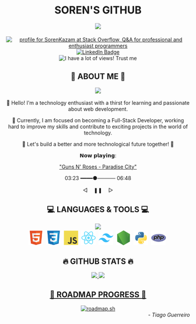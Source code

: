 <div id="header" align="center">
  <h1>SOREN'S GITHUB</h1>
  <img src="https://media.giphy.com/media/Nx0rz3jtxtEre/giphy.gif" width="250"/>
  <div id="badges">
    <br>
    <a href="https://stackoverflow.com/users/17223491/sorenkazam"><img src="https://stackoverflow.com/users/flair/17223491.png?theme=dark" width="208" height="58" alt="profile for SorenKazam at Stack Overflow, Q&amp;A for professional and enthusiast programmers" title="profile for SorenKazam at Stack Overflow, Q&amp;A for professional and enthusiast programmers"></a><br>
    <a href="https://www.linkedin.com/in/tiago-guerreiro-854a04123/">
      <img src="https://img.shields.io/badge/LinkedIn-blue?style=for-the-badge&logo=linkedin&logoColor=white" alt="LinkedIn Badge"/>
    </a>
  </div>
  <img src="https://komarev.com/ghpvc/?username=SorenKazam&style=flat-square&color=blue" alt="I have a lot of views! Trust me"/>
</div>
<div id="body" align="center">
  <section id="about-me">
    <h2> 🧔 ABOUT ME 🧔 </h2>
    <img src="https://media.giphy.com/media/9rhNJScGSlneHpLtnz/giphy.gif" width="250"/>
    <p>👋 Hello! I'm a technology enthusiast with a thirst for learning and passionate about web development.</p> 
    <p>📖 Currently, I am focused on becoming a Full-Stack Developer, working hard to improve my skills and contribute to exciting projects in the world of technology.</p>
    <p>🚀 Let's build a better and more technological future together! 🚀</p>
    <div id="fav-music" align="center" border="1px">
      <p>𝗡𝗼𝘄 𝗽𝗹𝗮𝘆𝗶𝗻𝗴:</p>
      <p><a href="https://www.youtube.com/watch?v=Rbm6GXllBiw">"Guns N' Roses - Paradise City"</a></p> 
      <p>03:23 ━━━━●───── 06:48</p>
      <p>◁ㅤ ❚❚ ㅤ▷</p>
    </div>
  </section>
  <section id="languages-tools">
    <h2> 💻 LANGUAGES & TOOLS 💻 </h2>
    <img src="https://media.giphy.com/media/7NoNw4pMNTvgc/giphy.gif" width="250"/>
    <div id="languages-tools-list">
      <img src="https://github.com/devicons/devicon/blob/master/icons/html5/html5-original.svg" title="Html" alt="Html" width="40" height="40"/>&nbsp;
      <img src="https://github.com/devicons/devicon/blob/master/icons/css3/css3-original.svg" title="CSS" alt="CSS" width="40" height="40"/>&nbsp;
      <img src="https://github.com/devicons/devicon/blob/master/icons/javascript/javascript-original.svg" title="Javascript" alt="Javascript" width="40" height="40"/>&nbsp;
      <img src="https://github.com/devicons/devicon/blob/master/icons/react/react-original.svg" title="React" alt="React" width="40" height="40"/>&nbsp;
      <img src="https://github.com/devicons/devicon/blob/master/icons/tailwindcss/tailwindcss-original.svg" title="TailwindCSS" alt="TailwindCSS" width="40" height="40"/>&nbsp;
      <img src="https://github.com/devicons/devicon/blob/master/icons/nodejs/nodejs-original.svg" title="NodeJS" alt="NodeJS" width="40" height="40"/>&nbsp;
      <img src="https://github.com/devicons/devicon/blob/master/icons/python/python-original.svg" title="PHP" alt="PHP" width="40" height="40"/>&nbsp;
      <img src="https://github.com/devicons/devicon/blob/master/icons/php/php-original.svg" title="PHP" alt="PHP" width="40" height="40"/>&nbsp;
    </div>
  </section>
  <section id="github-stats">
    <h2> 🔥 GITHUB STATS 🔥 </h2>
    <a href="https://github.com/SorenKazam">
    <img height="180em" src="https://github-readme-stats.vercel.app/api?username=sorenkazam&show_icons=true&theme=dark&include_all_commits=true&count_private=true"/>
    <img height="180em" src="https://github-readme-stats.vercel.app/api/top-langs/?username=sorenkazam&layout=compact&langs_count=7&theme=dark"/>
  </section>
  <section id="roadmap-progress">
    <h2> 🚀 ROADMAP PROGRESS 🚀 </h2>
    <a href="https://roadmap.sh"><img src="https://api.roadmap.sh/v1-badge/wide/651427562f8c6d847b14b19e?variant=dark" alt="roadmap.sh"/></a>
  </section>
</div>
<div align="right">
  - <i>Tiago Guerreiro</i>
</div>

